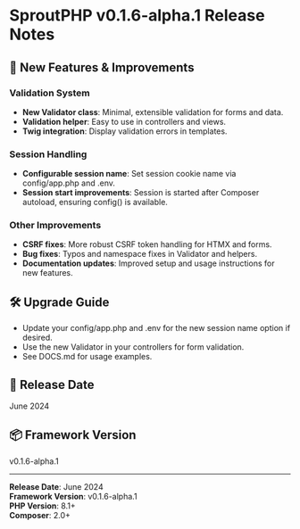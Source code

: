 # SproutPHP v0.1.6-alpha.1 Release Notes

## 🎉 New Features & Improvements

### Validation System

- **New Validator class**: Minimal, extensible validation for forms and data.
- **Validation helper**: Easy to use in controllers and views.
- **Twig integration**: Display validation errors in templates.

### Session Handling

- **Configurable session name**: Set session cookie name via config/app.php and .env.
- **Session start improvements**: Session is started after Composer autoload, ensuring config() is available.

### Other Improvements

- **CSRF fixes**: More robust CSRF token handling for HTMX and forms.
- **Bug fixes**: Typos and namespace fixes in Validator and helpers.
- **Documentation updates**: Improved setup and usage instructions for new features.

## 🛠️ Upgrade Guide

- Update your config/app.php and .env for the new session name option if desired.
- Use the new Validator in your controllers for form validation.
- See DOCS.md for usage examples.

## 📅 Release Date

June 2024

## 📦 Framework Version

v0.1.6-alpha.1

---

**Release Date**: June 2024  
**Framework Version**: v0.1.6-alpha.1  
**PHP Version**: 8.1+  
**Composer**: 2.0+

